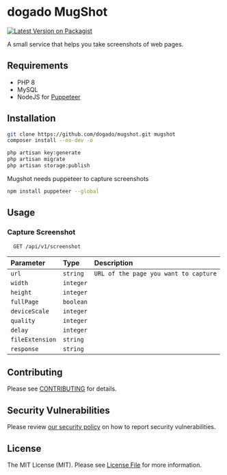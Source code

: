 # dogado MugShot

[![Latest Version on Packagist](https://img.shields.io/packagist/v/dogado/mugshot.svg?style=flat-square)](https://packagist.org/packages/dogado/mugshot)

A small service that helps you take screenshots of web pages.

## Requirements

- PHP 8
- MySQL
- NodeJS for [Puppeteer](https://pptr.dev/)

## Installation

```sh
git clone https://github.com/dogado/mugshot.git mugshot
composer install --no-dev -o

php artisan key:generate
php artisan migrate
php artisan storage:publish
```

Mugshot needs puppeteer to capture screenshots

```sh
npm install puppeteer --global
```

## Usage

### Capture Screenshot

```http
  GET /api/v1/screenshot
```

| Parameter          | Type       | Description                |
| :----------------- | :--------- | :------------------------- |
| `url`              | `string`   | `URL of the page you want to capture` |
| `width`            | `integer`  |  |
| `height`           | `integer`  |  |
| `fullPage`         | `boolean`  |  |
| `deviceScale`      | `integer`  |  |
| `quality`          | `integer`  |  |
| `delay`            | `integer`  |  |
| `fileExtension`     | `string`   |  |
| `response`         | `string`   |  |

## Contributing

Please see [CONTRIBUTING](.github/CONTRIBUTING.md) for details.

## Security Vulnerabilities

Please review [our security policy](../../security/policy) on how to report security vulnerabilities.

## License

The MIT License (MIT). Please see [License File](LICENSE.md) for more information.
